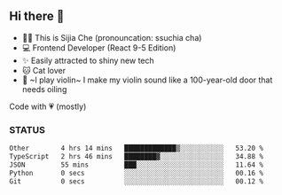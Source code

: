 ## Hi there 👋

- 🙋‍♀️ This is Sijia Che (pronouncation: ssuchia cha)
- 💻 Frontend Developer (React 9-5 Edition)
- ✨ Easily attracted to shiny new tech
- 🐱 Cat lover
- 🌟 ~I play violin~ I make my violin sound like a 100-year-old door that needs oiling

Code with 💗 (mostly)

### STATUS
<!--START_SECTION:waka-->

```txt
Other        4 hrs 14 mins   █████████████▒░░░░░░░░░░░   53.20 %
TypeScript   2 hrs 46 mins   ████████▓░░░░░░░░░░░░░░░░   34.88 %
JSON         55 mins         ███░░░░░░░░░░░░░░░░░░░░░░   11.64 %
Python       0 secs          ░░░░░░░░░░░░░░░░░░░░░░░░░   00.16 %
Git          0 secs          ░░░░░░░░░░░░░░░░░░░░░░░░░   00.12 %
```

<!--END_SECTION:waka-->
